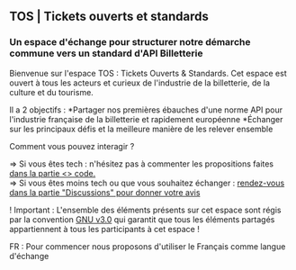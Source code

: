 ## TOS | Tickets ouverts et standards



### Un espace d'échange pour structurer notre démarche commune vers un standard d'API Billetterie
Bienvenue sur l'espace TOS : Tickets Ouverts & Standards. 
Cet espace est ouvert à tous les acteurs et curieux de l'industrie de la billetterie, de la culture et du tourisme. 

Il a 2 objectifs : 
*Partager nos premières ébauches d'une norme API pour l'industrie française de la billetterie et rapidement européenne
*Échanger sur les principaux défis et la meilleure manière de les relever ensemble

Comment vous pouvez interagir ? 

=> Si vous êtes tech : n'hésitez pas à commenter les propositions faites [dans la partie <> code.](https://github.com/tickets-ouverts-standards/tos) </br>
=> Si vous êtes moins tech ou que vous souhaitez échanger : [rendez-vous dans la partie "Discussions" pour donner votre avis](https://github.com/tickets-ouverts-standards/tos/discussions)

! Important : L'ensemble des éléments présents sur cet espace sont régis par la convention [GNU v3.0](https://github.com/tickets-ouverts-standards/tos/discussions/9) qui garantit que tous les éléments partagés appartiennent à tous les participants à cet espace ! 

FR : Pour commencer nous proposons d'utiliser le Français comme langue d'échange

